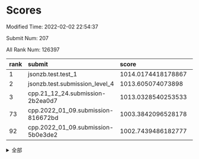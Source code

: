 # Scores

Modified Time: 2022-02-02 22:54:37

Submit Num: 207

All Rank Num: 126397

| rank |               submit               |       score        |       sigma        | pk_num |
| :--- | :--------------------------------- | :----------------- | :----------------- | :----- |
| 1    | jsonzb.test.test_1                 | 1014.0174418178867 | 0.8418187204671926 | 2437   |
| 2    | jsonzb.test.submission_level_4     | 1013.605074073898  | 0.8277474868711976 | 2440   |
| 3    | cpp.21_12_24.submission-2b2ea0d7   | 1013.0328540253533 | 0.7801436794191675 | 2445   |
| 73   | cpp.2022_01_09.submission-816672bd | 1003.3842096528178 | 0.724089636761541  | 2448   |
| 92   | cpp.2022_01_09.submission-5b0e3de2 | 1002.7439486182777 | 0.7080363877044472 | 2443   |


<details>
<summary>全部</summary>

| rank |                 submit                 |       score        |       sigma        | pk_num |
| :--- | :------------------------------------- | :----------------- | :----------------- | :----- |
| 1    | jsonzb.test.test_1                     | 1014.0174418178867 | 0.8418187204671926 | 2437   |
| 2    | jsonzb.test.submission_level_4         | 1013.605074073898  | 0.8277474868711976 | 2440   |
| 3    | cpp.21_12_24.submission-2b2ea0d7       | 1013.0328540253533 | 0.7801436794191675 | 2445   |
| 4    | gobigger.level_3.submission_level_3_2  | 1012.5644821778892 | 0.812339077622607  | 2441   |
| 5    | gobigger.level_3.submission_level_3_16 | 1011.8945640314128 | 0.7777039714866065 | 2442   |
| 6    | gobigger.level_3.submission_level_3_29 | 1011.5405261814149 | 0.811219747988272  | 2439   |
| 7    | gobigger.level_3.submission_level_3_35 | 1011.4328105393182 | 0.7641050366235177 | 2443   |
| 8    | gobigger.level_3.submission_level_3_32 | 1011.3778039568921 | 0.7758427178684628 | 2442   |
| 9    | gobigger.level_3.submission_level_3_47 | 1011.14681870423   | 0.7698121746003125 | 2449   |
| 10   | gobigger.level_3.submission_level_3_19 | 1010.9856703857246 | 0.7669244096723543 | 2442   |
| 11   | gobigger.level_3.submission_level_3_46 | 1010.9778395696327 | 0.78591198388316   | 2442   |
| 12   | gobigger.level_3.submission_level_3_20 | 1010.6786954840754 | 0.7781992427194037 | 2441   |
| 13   | gobigger.level_3.submission_level_3_11 | 1010.6704629089394 | 0.7531279562970392 | 2440   |
| 14   | gobigger.level_3.submission_level_3_49 | 1010.6481327851419 | 0.7616656066900798 | 2435   |
| 15   | gobigger.level_3.submission_level_3_39 | 1010.4509076665071 | 0.7741036672142666 | 2442   |
| 16   | gobigger.level_3.submission_level_3_1  | 1010.422352812426  | 0.7835386647350773 | 2444   |
| 17   | gobigger.level_3.submission_level_3_28 | 1010.4184243567877 | 0.7665673636888026 | 2445   |
| 18   | gobigger.level_3.submission_level_3_25 | 1010.3429457742121 | 0.7667319069890347 | 2446   |
| 19   | gobigger.level_3.submission_level_3_24 | 1010.2665869008916 | 0.7799521384524661 | 2443   |
| 20   | gobigger.level_3.submission_level_3_26 | 1010.2611543012948 | 0.7817879031346896 | 2443   |
| 21   | gobigger.level_3.submission_level_3_44 | 1010.2577197290003 | 0.7550473059892276 | 2442   |
| 22   | gobigger.level_3.submission_level_3_8  | 1010.2281047764258 | 0.770242318416042  | 2445   |
| 23   | gobigger.level_3.submission_level_3_40 | 1010.1923505126935 | 0.7605716269872204 | 2444   |
| 24   | gobigger.level_3.submission_level_3_37 | 1010.1622716867191 | 0.7718449646276005 | 2444   |
| 25   | gobigger.level_3.submission_level_3_7  | 1010.1340050874423 | 0.7625328896946322 | 2444   |
| 26   | gobigger.level_3.submission_level_3_23 | 1010.1223226722656 | 0.7739995843512881 | 2447   |
| 27   | gobigger.level_3.submission_level_3_30 | 1010.040414044759  | 0.7545631747667932 | 2442   |
| 28   | gobigger.level_3.submission_level_3_22 | 1009.9981881844569 | 0.7591706675076074 | 2443   |
| 29   | gobigger.level_3.submission_level_3_17 | 1009.9859870148152 | 0.7679729590419699 | 2438   |
| 30   | gobigger.level_3.submission_level_3_33 | 1009.8640998414215 | 0.7344016494822577 | 2439   |
| 31   | gobigger.level_3.submission_level_3_5  | 1009.835592418654  | 0.7916518401398577 | 2445   |
| 32   | gobigger.level_3.submission_level_3_27 | 1009.7878476116828 | 0.777931912647531  | 2445   |
| 33   | gobigger.level_3.submission_level_3_0  | 1009.7531926971261 | 0.7550745508245771 | 2442   |
| 34   | gobigger.level_3.submission_level_3_9  | 1009.685973596261  | 0.7456095196194907 | 2443   |
| 35   | gobigger.level_3.submission_level_3_34 | 1009.6772173379611 | 0.7679912632597743 | 2440   |
| 36   | gobigger.level_3.submission_level_3_36 | 1009.6684477528463 | 0.7656668024601107 | 2450   |
| 37   | gobigger.level_3.submission_level_3_4  | 1009.5326126461775 | 0.7402249620140313 | 2439   |
| 38   | gobigger.level_3.submission_level_3_14 | 1009.5293569962553 | 0.7656873560629701 | 2441   |
| 39   | gobigger.level_3.submission_level_3_18 | 1009.5238704205921 | 0.7646607578254703 | 2441   |
| 40   | gobigger.level_3.submission_level_3_31 | 1009.5142635969055 | 0.7649416366030235 | 2442   |
| 41   | gobigger.level_3.submission_level_3_38 | 1009.5031245709955 | 0.7701678054131909 | 2438   |
| 42   | gobigger.level_3.submission_level_3_10 | 1009.4036600546675 | 0.7487497452861474 | 2444   |
| 43   | gobigger.level_3.submission_level_3_43 | 1009.3720258585817 | 0.7599992867193991 | 2441   |
| 44   | gobigger.level_3.submission_level_3_15 | 1009.2685889396435 | 0.7640405558898044 | 2445   |
| 45   | gobigger.level_3.submission_level_3_41 | 1009.2603226113026 | 0.7425546402180275 | 2440   |
| 46   | gobigger.level_3.submission_level_3_48 | 1009.2399295763383 | 0.7568622597245306 | 2444   |
| 47   | gobigger.level_3.submission_level_3_13 | 1009.1798644927935 | 0.750308346946072  | 2442   |
| 48   | gobigger.level_3.submission_level_3_12 | 1009.1465163233086 | 0.7347779567182484 | 2442   |
| 49   | gobigger.level_3.submission_level_3_45 | 1008.9900279356362 | 0.761529384310533  | 2443   |
| 50   | gobigger.level_3.submission_level_3_21 | 1008.8812569507206 | 0.7430095761859781 | 2443   |
| 51   | gobigger.level_3.submission_level_3_42 | 1008.7908303290986 | 0.7594177136646927 | 2443   |
| 52   | gobigger.level_3.submission_level_3_6  | 1008.696732581942  | 0.7601207985006826 | 2442   |
| 53   | gobigger.level_3.submission_level_3_3  | 1007.5045493625043 | 0.73434100042908   | 2439   |
| 54   | gobigger.level_1.submission_level_1_23 | 1004.9256327831882 | 0.7287971547102677 | 2446   |
| 55   | gobigger.level_1.submission_level_1_24 | 1004.6902175584374 | 0.7167616034188721 | 2440   |
| 56   | gobigger.level_1.submission_level_1_43 | 1004.4101754782866 | 0.7259860475463881 | 2437   |
| 57   | gobigger.level_1.submission_level_1_25 | 1004.2964087308964 | 0.7137693055450343 | 2441   |
| 58   | gobigger.level_1.submission_level_1_48 | 1004.2788655158263 | 0.7256733544640211 | 2442   |
| 59   | gobigger.level_1.submission_level_1_4  | 1004.2385156921318 | 0.7127424112635355 | 2439   |
| 60   | gobigger.level_1.submission_level_1_41 | 1004.0901338527693 | 0.733116294753752  | 2446   |
| 61   | gobigger.level_1.submission_level_1_32 | 1004.0523549279866 | 0.7144614221059061 | 2444   |
| 62   | gobigger.level_1.submission_level_1_31 | 1003.9674367380521 | 0.7177475554342356 | 2438   |
| 63   | gobigger.level_1.submission_level_1_17 | 1003.8026125739967 | 0.7127783220830056 | 2447   |
| 64   | gobigger.level_1.submission_level_1_10 | 1003.7874624392639 | 0.7278985788941655 | 2445   |
| 65   | gobigger.level_1.submission_level_1_46 | 1003.7846626275664 | 0.7131258973021966 | 2438   |
| 66   | gobigger.level_1.submission_level_1_34 | 1003.7247849017558 | 0.7103493355447673 | 2445   |
| 67   | gobigger.level_1.submission_level_1_44 | 1003.694862883759  | 0.7250273638167496 | 2441   |
| 68   | gobigger.level_1.submission_level_1_0  | 1003.6876017791207 | 0.7181478479680297 | 2444   |
| 69   | gobigger.level_1.submission_level_1_39 | 1003.6347552056793 | 0.7167911290260225 | 2441   |
| 70   | gobigger.level_1.submission_level_1_14 | 1003.6065819389488 | 0.7182767276676875 | 2442   |
| 71   | gobigger.level_1.submission_level_1_5  | 1003.5448774073734 | 0.7137734104032457 | 2444   |
| 72   | gobigger.level_1.submission_level_1_40 | 1003.3899434630739 | 0.7089620486304185 | 2441   |
| 73   | cpp.2022_01_09.submission-816672bd     | 1003.3842096528178 | 0.724089636761541  | 2448   |
| 74   | gobigger.level_1.submission_level_1_1  | 1003.3628995790355 | 0.7126721488952371 | 2442   |
| 75   | gobigger.level_1.submission_level_1_20 | 1003.2757970868656 | 0.7228471708436727 | 2442   |
| 76   | gobigger.level_1.submission_level_1_26 | 1003.2755639662881 | 0.7157301949202737 | 2438   |
| 77   | gobigger.level_1.submission_level_1_13 | 1003.2608571055318 | 0.730910431501619  | 2436   |
| 78   | gobigger.level_1.submission_level_1_9  | 1003.24610618296   | 0.7120924942494812 | 2445   |
| 79   | gobigger.level_1.submission_level_1_49 | 1003.2175181570259 | 0.7115485566816184 | 2439   |
| 80   | gobigger.level_1.submission_level_1_28 | 1003.1455648409122 | 0.7084673011905263 | 2440   |
| 81   | gobigger.level_1.submission_level_1_16 | 1003.0643960862917 | 0.7246654026825943 | 2438   |
| 82   | gobigger.level_1.submission_level_1_37 | 1002.9894283671625 | 0.7268242562092833 | 2437   |
| 83   | gobigger.level_1.submission_level_1_29 | 1002.983577621282  | 0.7125946546616223 | 2445   |
| 84   | gobigger.level_1.submission_level_1_18 | 1002.9749335758419 | 0.7145762128079921 | 2446   |
| 85   | gobigger.level_1.submission_level_1_7  | 1002.9617124199626 | 0.7103977617207202 | 2443   |
| 86   | gobigger.level_1.submission_level_1_2  | 1002.9542084844911 | 0.72986771064743   | 2442   |
| 87   | gobigger.level_1.submission_level_1_30 | 1002.8965102687711 | 0.7155621493824893 | 2442   |
| 88   | gobigger.level_1.submission_level_1_6  | 1002.8525577374129 | 0.7192480877323101 | 2442   |
| 89   | gobigger.level_1.submission_level_1_22 | 1002.8467909197553 | 0.7226188820813305 | 2448   |
| 90   | gobigger.level_1.submission_level_1_12 | 1002.8030439318691 | 0.7257986903552204 | 2441   |
| 91   | gobigger.level_1.submission_level_1_3  | 1002.7921087067858 | 0.7048845530316867 | 2443   |
| 92   | cpp.2022_01_09.submission-5b0e3de2     | 1002.7439486182777 | 0.7080363877044472 | 2443   |
| 93   | gobigger.level_1.submission_level_1_15 | 1002.7129995600642 | 0.7250327034113067 | 2441   |
| 94   | gobigger.level_1.submission_level_1_19 | 1002.7071975872901 | 0.7220903919251029 | 2443   |
| 95   | gobigger.level_1.submission_level_1_21 | 1002.6846596301019 | 0.7367590441134526 | 2439   |
| 96   | gobigger.level_1.submission_level_1_27 | 1002.6544395395442 | 0.7099501134641861 | 2444   |
| 97   | gobigger.level_1.submission_level_1_42 | 1002.6365831869662 | 0.7135344914518482 | 2447   |
| 98   | gobigger.level_1.submission_level_1_38 | 1002.6254203375626 | 0.7152643973973964 | 2445   |
| 99   | gobigger.level_1.submission_level_1_47 | 1002.606265463668  | 0.7076186900560825 | 2444   |
| 100  | gobigger.level_1.submission_level_1_8  | 1002.5426988567485 | 0.7188644148431342 | 2440   |
| 101  | gobigger.level_1.submission_level_1_36 | 1002.5278381865663 | 0.7232131780860565 | 2442   |
| 102  | gobigger.level_1.submission_level_1_45 | 1002.1473429904206 | 0.7164332697192144 | 2444   |
| 103  | gobigger.level_1.submission_level_1_11 | 1002.1101140231129 | 0.7155008462830595 | 2444   |
| 104  | gobigger.level_1.submission_level_1_35 | 1001.4170040840144 | 0.7275490056911186 | 2445   |
| 105  | gobigger.level_1.submission_level_1_33 | 1000.864534182685  | 0.7137467655391319 | 2442   |
| 106  | gobigger.random.submission_random_22   | 997.7375864588008  | 0.7072860383286002 | 2442   |
| 107  | gobigger.random.submission_random_12   | 997.2416463407881  | 0.7095400109563467 | 2443   |
| 108  | gobigger.random.submission_random_32   | 997.0251493648299  | 0.6987235516205967 | 2443   |
| 109  | gobigger.random.submission_random_19   | 996.5315261691004  | 0.7028289994514847 | 2437   |
| 110  | gobigger.random.submission_random_46   | 996.4949216214807  | 0.7042365624545732 | 2446   |
| 111  | gobigger.random.submission_random_48   | 996.4838065608134  | 0.6956357800114066 | 2447   |
| 112  | gobigger.random.submission_random_24   | 996.3351549549552  | 0.7168807918782177 | 2441   |
| 113  | gobigger.random.submission_random_21   | 996.3128468387613  | 0.7137230906416717 | 2444   |
| 114  | gobigger.random.submission_random_5    | 996.2733866055023  | 0.6995741844539091 | 2443   |
| 115  | gobigger.random.submission_random_36   | 996.2595629153658  | 0.7063895455706983 | 2435   |
| 116  | gobigger.random.submission_random_49   | 996.2414235695246  | 0.7069129066123028 | 2449   |
| 117  | gobigger.random.submission_random_41   | 996.206200340761   | 0.7101895645793906 | 2446   |
| 118  | gobigger.random.submission_random_42   | 996.202182604248   | 0.7181494868654797 | 2440   |
| 119  | gobigger.random.submission_random_38   | 996.1588286842092  | 0.7102848792211236 | 2440   |
| 120  | gobigger.random.submission_random_10   | 996.1507277873668  | 0.7109029594404275 | 2439   |
| 121  | gobigger.random.submission_random_34   | 996.1398345543187  | 0.7158330598269185 | 2443   |
| 122  | gobigger.random.submission_random_31   | 996.1299001275013  | 0.715141150877292  | 2444   |
| 123  | gobigger.random.submission_random_47   | 996.0943003209134  | 0.715064821070522  | 2449   |
| 124  | gobigger.random.submission_random_27   | 996.061166043712   | 0.7105730441234179 | 2434   |
| 125  | gobigger.random.submission_random_6    | 996.0439098706292  | 0.7158341270072229 | 2442   |
| 126  | gobigger.random.submission_random_17   | 995.990772825503   | 0.7098123208562398 | 2444   |
| 127  | gobigger.random.submission_random_45   | 995.9890270859094  | 0.7065904370694931 | 2446   |
| 128  | gobigger.random.submission_random_16   | 995.9230118359704  | 0.7145830213771949 | 2440   |
| 129  | gobigger.random.submission_random_2    | 995.9205553038827  | 0.7111831032304402 | 2441   |
| 130  | gobigger.random.submission_random_28   | 995.8901856834344  | 0.7070290175403467 | 2441   |
| 131  | gobigger.random.submission_random_39   | 995.8709113103373  | 0.6975140915868808 | 2447   |
| 132  | gobigger.random.submission_random_29   | 995.8033839372291  | 0.7077774814270278 | 2448   |
| 133  | gobigger.random.submission_random_4    | 995.7721063291983  | 0.7364151165530263 | 2444   |
| 134  | gobigger.random.submission_random_11   | 995.7480516335318  | 0.7040871077539652 | 2446   |
| 135  | gobigger.random.submission_random_14   | 995.7386630836913  | 0.7132084268963403 | 2443   |
| 136  | gobigger.random.submission_random_9    | 995.7188697433468  | 0.7184813537163901 | 2445   |
| 137  | gobigger.random.submission_random_44   | 995.6879300768736  | 0.7168341021954548 | 2441   |
| 138  | gobigger.random.submission_random_15   | 995.6584847700084  | 0.7095600476502752 | 2439   |
| 139  | gobigger.random.submission_random_23   | 995.6550204868387  | 0.714213720703735  | 2441   |
| 140  | gobigger.random.submission_random_25   | 995.6235040805188  | 0.6956810823494239 | 2438   |
| 141  | gobigger.random.submission_random_26   | 995.6127286073338  | 0.710880594829701  | 2446   |
| 142  | gobigger.random.submission_random_18   | 995.3884460156911  | 0.6954985901275237 | 2436   |
| 143  | gobigger.random.submission_random_8    | 995.3795964765959  | 0.7017826152551376 | 2441   |
| 144  | gobigger.random.submission_random_40   | 995.3343759067377  | 0.7050391235067269 | 2446   |
| 145  | gobigger.random.submission_random_1    | 995.2984154436498  | 0.7007685382114096 | 2443   |
| 146  | gobigger.random.submission_random_30   | 995.1790638548703  | 0.7231788111299565 | 2438   |
| 147  | gobigger.random.submission_random_3    | 995.1436942781144  | 0.7144063635219887 | 2447   |
| 148  | gobigger.random.submission_random_33   | 995.0445596923269  | 0.7186414305857618 | 2444   |
| 149  | gobigger.random.submission_random_13   | 995.0214124599233  | 0.7017234542958627 | 2443   |
| 150  | gobigger.random.submission_random_37   | 994.9979866476627  | 0.7139816874091165 | 2444   |
| 151  | gobigger.random.submission_random_20   | 994.9927229487121  | 0.707488040773761  | 2444   |
| 152  | gobigger.random.submission_random_7    | 994.8414001067666  | 0.7109228332634024 | 2447   |
| 153  | gobigger.random.submission_random_43   | 994.6312057392976  | 0.7195844216882636 | 2441   |
| 154  | gobigger.random.submission_random_35   | 994.5942736480791  | 0.7213532486149877 | 2438   |
| 155  | gobigger.level_2.submission_level_2_37 | 994.3037594761734  | 0.7312644728403961 | 2440   |
| 156  | gobigger.random.submission_random_0    | 994.229547557389   | 0.7157828222693997 | 2441   |
| 157  | gobigger.level_2.submission_level_2_1  | 993.8515317760637  | 0.7190420033213087 | 2447   |
| 158  | gobigger.level_2.submission_level_2_10 | 993.8115201669077  | 0.7286516839224664 | 2446   |
| 159  | gobigger.level_2.submission_level_2_34 | 993.7976537931697  | 0.7425593306547146 | 2443   |
| 160  | gobigger.level_2.submission_level_2_19 | 993.5133904674547  | 0.7294353192799913 | 2441   |
| 161  | gobigger.level_2.submission_level_2_8  | 993.4984820817273  | 0.7336226393554104 | 2448   |
| 162  | gobigger.level_2.submission_level_2_31 | 993.3085630835943  | 0.7143867012638611 | 2450   |
| 163  | gobigger.level_2.submission_level_2_36 | 993.1704314551139  | 0.7354275409313149 | 2439   |
| 164  | gobigger.level_2.submission_level_2_11 | 992.9484324005572  | 0.7492106729900737 | 2445   |
| 165  | gobigger.level_2.submission_level_2_3  | 992.8387665676737  | 0.7279482460592122 | 2446   |
| 166  | gobigger.level_2.submission_level_2_39 | 992.8352850624568  | 0.7428736242859277 | 2440   |
| 167  | gobigger.level_2.submission_level_2_29 | 992.8001966181547  | 0.7311093575846315 | 2447   |
| 168  | gobigger.level_2.submission_level_2_23 | 992.7938292443397  | 0.7288920791383233 | 2442   |
| 169  | gobigger.level_2.submission_level_2_20 | 992.6711613992202  | 0.740458677169729  | 2443   |
| 170  | gobigger.level_2.submission_level_2_45 | 992.6156452641709  | 0.7337523870081557 | 2447   |
| 171  | gobigger.level_2.submission_level_2_41 | 992.4404775311594  | 0.7237218393627268 | 2443   |
| 172  | gobigger.level_2.submission_level_2_0  | 992.3160304173894  | 0.7480545585300659 | 2448   |
| 173  | gobigger.level_2.submission_level_2_9  | 992.2841693989847  | 0.7507444044367949 | 2439   |
| 174  | gobigger.level_2.submission_level_2_6  | 992.2531269428923  | 0.7343475009814839 | 2447   |
| 175  | gobigger.level_2.submission_level_2_28 | 992.247651105097   | 0.7548278319544616 | 2440   |
| 176  | gobigger.level_2.submission_level_2_14 | 992.2467873925411  | 0.7398903678158812 | 2442   |
| 177  | gobigger.level_2.submission_level_2_21 | 992.1765520286614  | 0.7250015663719419 | 2438   |
| 178  | gobigger.level_2.submission_level_2_30 | 992.1413872869517  | 0.7507520643551763 | 2444   |
| 179  | gobigger.level_2.submission_level_2_27 | 992.1299365826433  | 0.7516752874274293 | 2445   |
| 180  | gobigger.level_2.submission_level_2_33 | 992.1188882968642  | 0.7369543858874206 | 2443   |
| 181  | gobigger.level_2.submission_level_2_26 | 992.0473396788382  | 0.7299546459370155 | 2444   |
| 182  | gobigger.level_2.submission_level_2_44 | 992.0433707257292  | 0.7553665715901455 | 2442   |
| 183  | gobigger.level_2.submission_level_2_22 | 991.9880789401531  | 0.7486870640766652 | 2445   |
| 184  | gobigger.level_2.submission_level_2_16 | 991.9727478540628  | 0.7537300741218449 | 2434   |
| 185  | gobigger.level_2.submission_level_2_7  | 991.8474114538163  | 0.7423685178212909 | 2439   |
| 186  | gobigger.level_2.submission_level_2_12 | 991.7953311360365  | 0.7591142865292582 | 2443   |
| 187  | gobigger.level_2.submission_level_2_49 | 991.757730773791   | 0.7341886877565048 | 2439   |
| 188  | gobigger.level_2.submission_level_2_40 | 991.7411854762307  | 0.7429296163083008 | 2441   |
| 189  | gobigger.level_2.submission_level_2_35 | 991.649663743292   | 0.7642750164783182 | 2435   |
| 190  | gobigger.level_2.submission_level_2_17 | 991.6071938399441  | 0.7476371304846979 | 2440   |
| 191  | gobigger.level_2.submission_level_2_48 | 991.471381772504   | 0.7465276821533409 | 2438   |
| 192  | gobigger.level_2.submission_level_2_32 | 991.4544406811642  | 0.7494900719233815 | 2448   |
| 193  | gobigger.level_2.submission_level_2_4  | 991.4508124656594  | 0.7612169036105157 | 2444   |
| 194  | gobigger.level_2.submission_level_2_2  | 991.4464044202252  | 0.739089276815994  | 2442   |
| 195  | gobigger.level_2.submission_level_2_46 | 991.43464667493    | 0.7551778035590468 | 2442   |
| 196  | gobigger.level_2.submission_level_2_38 | 991.3666395448524  | 0.7472158809159405 | 2438   |
| 197  | gobigger.level_2.submission_level_2_43 | 991.3440063333348  | 0.7579689536041426 | 2445   |
| 198  | gobigger.level_2.submission_level_2_15 | 991.3020446301479  | 0.7670286619552432 | 2441   |
| 199  | gobigger.level_2.submission_level_2_42 | 991.1698003305273  | 0.7636190661337078 | 2445   |
| 200  | gobigger.level_2.submission_level_2_13 | 991.146110345915   | 0.7484020528428922 | 2443   |
| 201  | gobigger.level_2.submission_level_2_47 | 991.1002754445368  | 0.762800760850446  | 2442   |
| 202  | gobigger.level_2.submission_level_2_25 | 990.9445083802574  | 0.7548136659814012 | 2443   |
| 203  | gobigger.level_2.submission_level_2_5  | 990.8307123109643  | 0.7349553384090173 | 2442   |
| 204  | gobigger.level_2.submission_level_2_24 | 990.6050737824721  | 0.7716951636478941 | 2441   |
| 205  | gobigger.level_2.submission_level_2_18 | 990.162707181588   | 0.7542213038134478 | 2442   |
| 206  | gobigger.none.submission_none_0        | 976.2802020176166  | 1.4480041200046871 | 2441   |
| 207  | gobigger.none.submission_none_1        | 976.2112180951444  | 1.406172164361965  | 2445   |

</details>